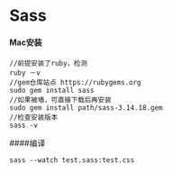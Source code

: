 # Sass
#### Mac安装
```
//前提安装了ruby，检测
ruby －v
//gem仓库站点 https://rubygems.org
sudo gem install sass
//如果被墙，可直接下载后再安装
sudo gem install path/sass-3.14.18.gem
//检查安装版本
sass -v
```
####编译
```
sass --watch test.sass:test.css
```